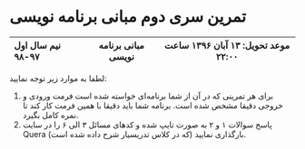 # تمرین سری دوم مبانی برنامه نویسی

| نیم سال اول ۹۷-۹۸   | مبانی برنامه نویسی | موعد تحویل: ۱۳ آبان ۱۳۹۶ ساعت ۲۲:۰۰  |
|:---------------------|:------------------:|:-----------------------------------:|

لطفا به موارد زیر توجه نمایید:

1. برای هر تمرينی كه در آن از شما برنامه‌ای خواسته شده است فرمت ورودی و خروجی دقيقا مشخص شده است. برنامه شما بايد دقيقا با همين فرمت كار كند تا نمره كامل بگيرد.
2. پاسخ سوالات ۱ و ۲ به صورت تايپ شده و كد‌های مسائل ۳ الی ۶ را در سايت Quera (كه در كلاس تدريسيار شرح داده شده است) بارگذاری نماييد.